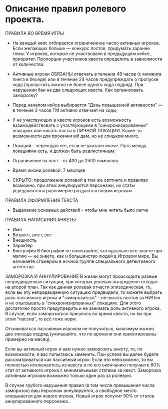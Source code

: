 # Описание правил ролевого проекта.
ПРАВИЛА ВО ВРЕМЯ ИГРЫ
- На каждый кейс отбирается ограниченное число активных игроков. Если желающих больше — конкурс постов, придумать заранее темы. У игроков, которые не участвовали в предыдущем кейсе, приоритет. Пропорции участников квеста определить в зависимости от количества.
- Активные игроки ОБЯЗАНЫ отвечать в течение 48 часов (с момента пинга в беседе) или в течение 24 часов предупреждать о пропуске хода (пропустить можно не более одного хода подряд). При нарушении бан на два следующих квеста. Как организовать заморозку?
-  Перед началом кейса выбирается "День повышенной активности" — в течение 3 часов ГМ активно отвечает на ходы;
- У не участвующих в квесте игроков есть возможность взаимодействовать с участвующими в "синхронизированных" локациях или писать посты в ЛИЧНОЙ ЛОКАЦИИ. Какие-то возможности для прокачки мб дам, но не слишком много.
- Локаций - переходов нет, если не указано иначе. Путь между локациями есть, и должен быть реалистичным.
- Ограничение на пост - от 400 до 2500 символов

- Время жизни ролевой: 7 месяцев
- СКРЫТО: продолжение ролевой в том же сеттинге и правилах возможно; при этом аннулируются персонажи, их статы усредняются и равномерно раздаются новым игрокам.

ПРАВИЛА ОФОРМЛЕНИЯ ТЕКСТА
- Выделение основных действий - чтобы мне читать было легче

ПРАВИЛА НАПИСАНИЯ АНКЕТЫ
- Имя
- Возраст, рост, вес
- Внешность
- Характер
- Биография
В биографии не описывайте, что идеально все знаете про магию — не знаете, как и большинство людей в Игровом мире. Вы начинаете стажёром в ночной группе специального детективного агентства.

ЗАМОРОЗКА И АННУЛИРОВАНИЕ
В жизни могут происходить разные непредвиденные ситуации, при которых ролевая вынужденно отходит на второй план. Так как данная ролевая отчасти эпизодическая, то, если вы эту непредвиденную ситуацию предвидели, то можете выбрать роль пассивного игрока и "заморозиться" - не писать постов за НИПов и не отыгрывать в "синхронизированных" локациях. Для этого достаточно просто предупредить и не занимать роль активного игрока. В случае, если заморозиться пришлось во время квеста, но вы при этом "пассив", то всё тоже норм.

Отсиживаться пассивным игроком не получиться, максимум можно два эпизода подряд (учитывайте, что по времени они ориентированы примерно на месяц).

Если вы активный игрок и вам нужно заморозить анкету, то, по возможности, я вас попытаюсь заменить. При успехе вы далее будете рассматриваться как пассивный игрок. Если это невозможно, то вы полностью исключаетесь из квеста и по его окончанию получаете 80% стат от активного игрока с минимальными статами за квест.
Заморозка активным игроком возможно только один раз за ролевую.


В случае грубого нарушения правил (в том числе превышения числа заморозок) ваш персонаж аннулируется, а свободное место открывается для нового игрока. Новый игрок получит 90% от статов аннулированного персонажа.


